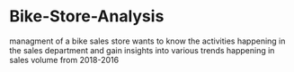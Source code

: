 # Bike-Store-Analysis
managment of a bike sales store wants to know the activities happening in the sales department and gain insights into various trends happening in sales volume from 2018-2016
